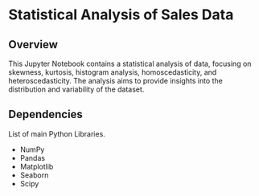 # Statistical Analysis of Sales Data

## Overview
This Jupyter Notebook contains a statistical analysis of data, focusing on skewness, kurtosis, histogram analysis, homoscedasticity, and heteroscedasticity. The analysis aims to provide insights into the distribution and variability of the dataset. 

## Dependencies
List of main Python Libraries.

- NumPy 
- Pandas 
- Matplotlib 
- Seaborn 
- Scipy